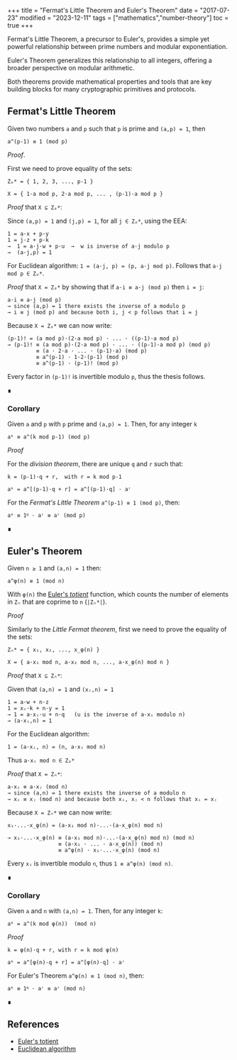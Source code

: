 +++
title = "Fermat's Little Theorem and Euler's Theorem"
date = "2017-07-23"
modified = "2023-12-11"
tags = ["mathematics","number-theory"]
toc = true
+++

Fermat's Little Theorem, a precursor to Euler's, provides a simple yet powerful
relationship between prime numbers and modular exponentiation.

Euler's Theorem generalizes this relationship to all integers, offering a
broader perspective on modular arithmetic.

Both theorems provide mathematical properties and tools that are key building
blocks for many cryptographic primitives and protocols.


## Fermat's Little Theorem

Given two numbers `a` and `p` such that `p` is prime and `(a,p) = 1`, then

    a^(p-1) ≡ 1 (mod p)

*Proof*.

First we need to prove equality of the sets:

    Zₚ* = { 1, 2, 3, ..., p-1 }

    X = { 1·a mod p, 2·a mod p, ... , (p-1)·a mod p }

*Proof* that `X ⊆ Zₚ*`:
  
Since `(a,p) = 1` and `(j,p) = 1`, for all `j ∈ Zₚ*`, using the EEA:

    1 = a·x + p·y
    1 = j·z + p·k
    →  1 = a·j·w + p·u  →  w is inverse of a·j modulo p 
    →  (a·j,p) = 1

For Euclidean algorithm: `1 = (a·j, p) = (p, a·j mod p)`.
Follows that `a·j mod p ∈ Zₚ*`.

*Proof* that `X = Zₚ*` by showing that if `a·i ≡ a·j (mod p)` then `i = j`:

    a·i ≡ a·j (mod p)
    → since (a,p) = 1 there exists the inverse of a modulo p
    → i ≡ j (mod p) and because both i, j < p follows that i = j

Because `X = Zₚ*` we can now write:

    (p-1)! = (a mod p)·(2·a mod p) · ... · ((p-1)·a mod p)
    → (p-1)! ≡ (a mod p)·(2·a mod p) · ... · ((p-1)·a mod p) (mod p)
             ≡ (a · 2·a · ... · (p-1)·a) (mod p)
             ≡ a^(p-1) · 1·2·(p-1) (mod p)
             ≡ a^(p-1) · (p-1)! (mod p)

Every factor in `(p-1)!` is invertible modulo `p`, thus the thesis follows.

∎

### Corollary

Given `a` and `p` with `p` prime and `(a,p) = 1`. Then, for any integer `k`

    aᵏ ≡ a^(k mod p-1) (mod p)

*Proof*

For the *division theorem*, there are unique `q` and `r` such that:

    k = (p-1)·q + r,  with r = k mod p-1

    aᵏ = a^[(p-1)·q + r] = a^[(p-1)·q] · aʳ

For the *Fermat's Little Theorem* `a^(p-1) ≡ 1 (mod p)`, then:

    aᵏ ≡ 1𐞥 · aʳ ≡ aʳ (mod p)

∎


## Euler's Theorem

Given `n ≥ 1` and `(a,n) = 1` then:

    a^φ(n) ≡ 1 (mod n)

With `φ(n)` the [Euler's *totient*](/posts/euler-totient) function, which counts
the number of elements in `Zₙ` that are coprime to `n` (`|Zₙ*|`).

*Proof*

Similarly to the *Little Fermat theorem*, first we need to prove the equality of
the sets:

    Zₙ* = { x₁, x₂, ..., x_φ(n) }

    X = { a·x₁ mod n, a·x₂ mod n, ..., a·x_φ(n) mod n }

*Proof* that `X ⊆ Zₙ*`:

Given that `(a,n) = 1` and `(xᵢ,n) = 1`

    1 = a·w + n·z
    1 = xᵢ·k + n·y = 1
    → 1 = a·xᵢ·u + n·q   (u is the inverse of a·xᵢ modulo n)
    → (a·xᵢ,n) = 1

For the Euclidean algorithm:

    1 = (a·xᵢ, n) = (n, a·xᵢ mod n)

Thus `a·xᵢ mod n ∈ Zₚ*`

*Proof* that `X = Zₙ*`:

    a·xᵢ ≡ a·xⱼ (mod n)
    → since (a,n) = 1 there exists the inverse of a modulo n
    → xᵢ ≡ xⱼ (mod n) and because both xᵢ, xⱼ < n follows that xᵢ = xⱼ

Because `X = Zₙ*` we can now write:

    x₁·...·x_φ(n) = (a·x₁ mod n)·...·(a·x_φ(n) mod n)

    → x₁·...·x_φ(n) ≡ (a·x₁ mod n)·...·(a·x_φ(n) mod n) (mod n)
                    ≡ (a·x₁ · ... · a·x_φ(n)) (mod n)
                    ≡ a^φ(n) · x₁·...·x_φ(n) (mod n)

Every `xᵢ` is invertible modulo `n`, thus `1 ≡ a^φ(n) (mod n)`.

∎

### Corollary

Given `a` and `n` with `(a,n) = 1`. Then, for any integer `k`:

    aᵏ = a^(k mod φ(n))  (mod n)

*Proof*

    k = φ(n)·q + r, with r = k mod φ(n)

    aᵏ = a^[φ(n)·q + r] = a^[φ(n)·q] · aʳ

For Euler's Theorem `a^φ(n) ≡ 1 (mod n)`, then:

    aᵏ ≡ 1𐞥 · aʳ ≡ aʳ (mod n)

∎

## References

- [Euler's totient](/posts/euler-totient)
- [Euclidean algorithm](/posts/euclidean-algorithm)
